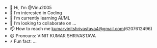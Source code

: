 - 👋 Hi, I’m @Vinu2005
- 👀 I’m interested in Coding
- 🌱 I’m currently learning AI/ML
- 💞️ I’m looking to collaborate on ...
- 📫 How to reach me kumarvinitshrivastava4@gmail.com(6207612496)
- 😄 Pronouns: VINIT KUMAR SHRIVASTAVA
- ⚡ Fun fact: ...

<!---
Vinu2005/Vinu2005 is a ✨ special ✨ repository because its `README.md` (this file) appears on your GitHub profile.
You can click the Preview link to take a look at your changes.
--->
